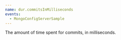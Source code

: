 ```yaml
---
name: dur.commitsInMilliseconds
events:
  - MongoConfigServerSample
---
```


The amount of time spent for commits, in milliseconds.